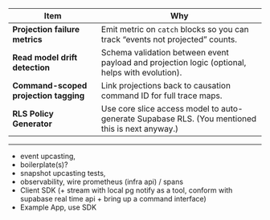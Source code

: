 | Item                                  | Why                                                                            |
| ------------------------------------- |------------------------------------------------------------------------------------------------|
| **Projection failure metrics**        | Emit metric on `catch` blocks so you can track “events not projected” counts.                  |
| **Read model drift detection**        | Schema validation between event payload and projection logic (optional, helps with evolution). |
| **Command-scoped projection tagging** | Link projections back to causation command ID for full trace maps.                             |
| **RLS Policy Generator**              | Use core slice access model to auto-generate Supabase RLS. (You mentioned this is next anyway.) |

---

* event upcasting,
* boilerplate(s)?
* snapshot upcasting tests,
* observability, wire prometheus (infra api) / spans 
* Client SDK (+ stream with local pg notify as a tool, conform with supabase real time api + bring up a command interface)
* Example App, use SDK